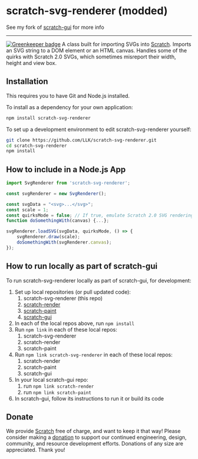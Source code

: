 # scratch-svg-renderer (modded)

See my fork of [scratch-gui](https://github.com/SheepTester/scratch-gui) for more info

---

[![Greenkeeper badge](https://badges.greenkeeper.io/LLK/scratch-svg-renderer.svg)](https://greenkeeper.io/)
A class built for importing SVGs into [Scratch](https://github.com/LLK/scratch-gui). Imports an SVG string to a DOM element or an HTML canvas. Handles some of the quirks with Scratch 2.0 SVGs, which sometimes misreport their width, height and view box.

## Installation
This requires you to have Git and Node.js installed.

To install as a dependency for your own application:
```bash
npm install scratch-svg-renderer
```
To set up a development environment to edit scratch-svg-renderer yourself:
```bash
git clone https://github.com/LLK/scratch-svg-renderer.git
cd scratch-svg-renderer
npm install
```

## How to include in a Node.js App
```js
import SvgRenderer from 'scratch-svg-renderer';

const svgRenderer = new SvgRenderer();

const svgData = "<svg>...</svg>";
const scale = 1;
const quirksMode = false; // If true, emulate Scratch 2.0 SVG rendering "quirks"
function doSomethingWith(canvas) {...};

svgRenderer.loadSVG(svgData, quirksMode, () => {
	svgRenderer.draw(scale);
	doSomethingWith(svgRenderer.canvas);
});
```

## How to run locally as part of scratch-gui

To run scratch-svg-renderer locally as part of scratch-gui, for development:

1. Set up local repositories (or pull updated code):
    1. scratch-svg-renderer (this repo)
    2. [scratch-render](https://github.com/LLK/scratch-render)
    3. [scratch-paint](https://github.com/LLK/scratch-paint)
    4. [scratch-gui](https://github.com/LLK/scratch-gui)
2. In each of the local repos above, run `npm install`
3. Run `npm link` in each of these local repos:
    1. scratch-svg-renderer
    2. scratch-render
    3. scratch-paint
4. Run `npm link scratch-svg-renderer` in each of these local repos:
    1. scratch-render
    2. scratch-paint
    3. scratch-gui
5. In your local scratch-gui repo:
    1. run `npm link scratch-render`
    2. run `npm link scratch-paint`
6. In scratch-gui, follow its instructions to run it or build its code

## Donate
We provide [Scratch](https://scratch.mit.edu) free of charge, and want to keep it that way! Please consider making a [donation](https://secure.donationpay.org/scratchfoundation/) to support our continued engineering, design, community, and resource development efforts. Donations of any size are appreciated. Thank you!
